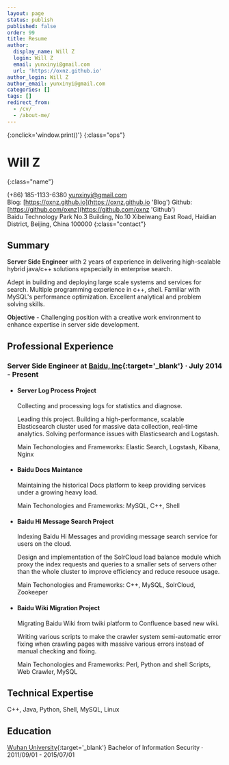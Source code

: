 ```yaml
---
layout: page
status: publish
published: false
order: 99
title: Resume
author:
  display_name: Will Z
  login: Will Z
  email: yunxinyi@gmail.com
  url: 'https://oxnz.github.io'
author_login: Will Z
author_email: yunxinyi@gmail.com
categories: []
tags: []
redirect_from:
  - /cv/
  - /about-me/
---
```


<style type="text/css">
strong {
	font-weight: 600;
}

.post-header {
	margin-bottom: 0;
}

.post-title {
	display: none;
}

.post-content .ops {
	float: right;
}

.post-content .ops > a:not(:last-child) {
	padding-right: 5px;
}

.post-content .name {
	font-size: 28px;
	line-height: 40px;
	font-weight: 400;
}

.post-content .contact {
	color: #666;
	font-size: 14px;
	line-height: 20px;
}

.post-content h1,
.post-content h2,
.post-content h3,
.post-content h4,
.post-content h5,
.post-content h6 {
	font-family: 'Helvetica Neue', Helvetica, Arial, sans-serif;
	font-weight: 600;
}

.post-content h2 {
	font-size: 17px;
	line-height: 28px;
	padding-bottom: 4px;
	border-bottom: 1px solid #ededed;
}

.post-content h3 {
	font-size: 16px;
	line-height: 22px;
}

.post-content h4 {
	font-size: 15px;
	line-height: 22px;
}

@media print {
	.site-header,
	.post-content .ops,
	.site-footer {
		display: none;
	}
}
</style>

[<i class="fa fa-language"></i>](/resume/zh_CN '简体中文')
[<i class="fa fa-print"></i>](# 'Print Resume'){:onclick='window.print()'}
[<i class="fa fa-download"></i>](/assets/resume.pdf 'Download Resume')
{:class="ops"}

# Will Z
{:class="name"}

<i class="fa fa-fw fa-phone"></i> (+86) 185-1133-6380
<i class="fa fa-fw fa-envelope-o"></i> [yunxinyi@gmail.com](mailto:yunxinyi@gmail.com)
<br />
<i class="fa fa-fw fa-globe"></i> Blog: [https://oxnz.github.io](https://oxnz.github.io 'Blog')
Github: [https://github.com/oxnz](https://github.com/oxnz 'Github')
<br/>
<i class="fa fa-fw fa-map-marker"></i> Baidu Technology Park No.3 Building, No.10 Xibeiwang East Road, Haidian District, Beijing, China 100000
{:class="contact"}

## Summary

**Server Side Engineer** with 2 years of experience in delivering high-scalable hybrid java/c++ solutions epspecially in enterprise search.

Adept in building and deploying large scale systems and services for search. Multiple programming experience in c++, shell. Familiar with MySQL's performance optimization. Excellent analytical and problem solving skills.

**Objective** - Challenging position with a creative work environment to enhance expertise in server side development.

## Professional Experience

### Server Side Engineer at [Baidu, Inc](https://www.baidu.com){:target='_blank'} &middot; July 2014 - Present

* #### Server Log Process Project

	Collecting and processing logs for statistics and diagnose.

	Leading this project. Building a high-performance, scalable Elasticsearch cluster used for massive data collection, real-time analytics. Solving performance issues with Elasticsearch and Logstash.

	Main Techonologies and Frameworks: Elastic Search, Logstash, Kibana, Nginx

* #### Baidu Docs Maintance

	Maintaining the historical Docs platform to keep providing services under a growing heavy load.

	Main Techonologies and Frameworks: MySQL, C++, Shell

* #### Baidu Hi Message Search Project

	Indexing Baidu Hi Messages and providing message search service for users on the cloud.

	Design and implementation of the SolrCloud load balance module which proxy the index requests and queries to a smaller sets of servers other than the whole cluster to improve efficiency and reduce resouce usage.

	Main Techonologies and Frameworks: C++, MySQL, SolrCloud, Zookeeper

* #### Baidu Wiki Migration Project

	Migrating Baidu Wiki from twiki platform to Confluence based new wiki.

	Writing various scripts to make the crawler system semi-automatic error fixing when crawling pages with massive various errors instead of manual checking and fixing.

	Main Techonologies and Frameworks: Perl, Python and shell Scripts, Web Crawler, MySQL

## Technical Expertise

C++, Java, Python, Shell, MySQL, Linux

<!--
## Summary

I am a passionate and competent software architect and researcher with diverse experience in Software Engineering, Software Development, Service Delivery, Support and Maintenance with focus on delivering high quality and complex projects. I am confident, self-motivated and hard working. I am pleased to meet new people and to attend seminars and user groups to keep myself up to date. I am target oriented and willing to swim on horizon of Information Technology Management and Software Development. I have strong Technical skills and a hunger to work with the latest technology.
-->

## Education

<i class="fa fa-university"></i> [Wuhan University](http://www.whu.edu.cn/){:target='_blank'}
<i class="fa fa-graduation-cap"></i> Bachelor of Information Security
&middot; 2011/09/01 - 2015/07/01
